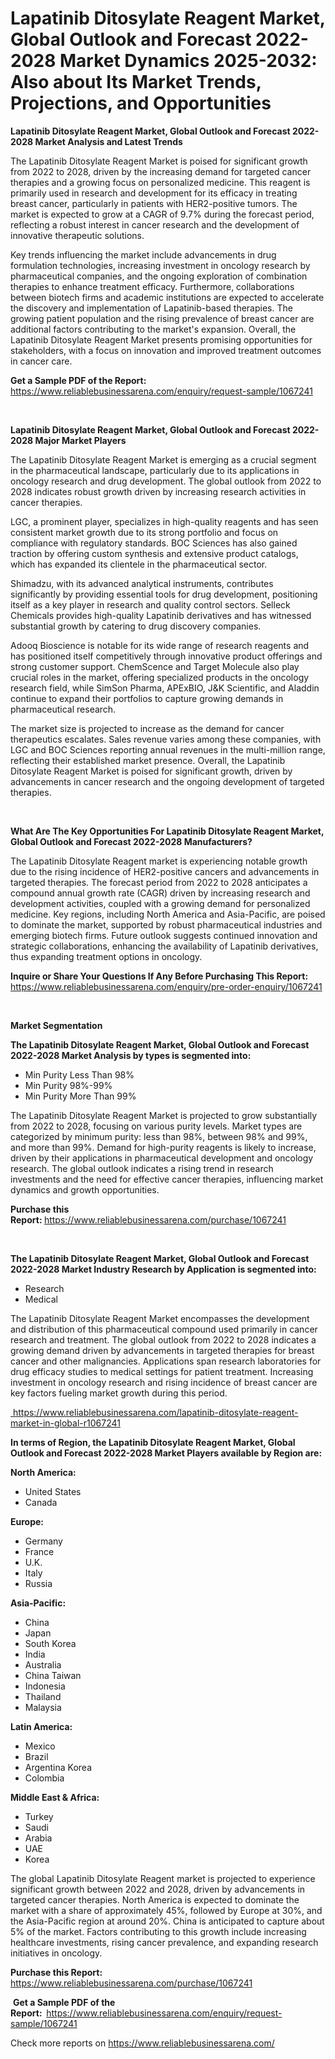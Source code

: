 <p><h1>Lapatinib Ditosylate Reagent Market, Global Outlook and Forecast 2022-2028 Market Dynamics 2025-2032: Also about Its Market Trends, Projections, and Opportunities</h1></p><p><strong>Lapatinib Ditosylate Reagent Market, Global Outlook and Forecast 2022-2028 Market Analysis and Latest Trends</strong></p>
<p><p>The Lapatinib Ditosylate Reagent Market is poised for significant growth from 2022 to 2028, driven by the increasing demand for targeted cancer therapies and a growing focus on personalized medicine. This reagent is primarily used in research and development for its efficacy in treating breast cancer, particularly in patients with HER2-positive tumors. The market is expected to grow at a CAGR of 9.7% during the forecast period, reflecting a robust interest in cancer research and the development of innovative therapeutic solutions.</p><p>Key trends influencing the market include advancements in drug formulation technologies, increasing investment in oncology research by pharmaceutical companies, and the ongoing exploration of combination therapies to enhance treatment efficacy. Furthermore, collaborations between biotech firms and academic institutions are expected to accelerate the discovery and implementation of Lapatinib-based therapies. The growing patient population and the rising prevalence of breast cancer are additional factors contributing to the market's expansion. Overall, the Lapatinib Ditosylate Reagent Market presents promising opportunities for stakeholders, with a focus on innovation and improved treatment outcomes in cancer care.</p></p>
<p><strong>Get a Sample PDF of the Report:&nbsp;</strong> <a href="https://www.reliablebusinessarena.com/enquiry/request-sample/1067241?utm_campaign=2177&utm_medium=2&utm_source=Github&utm_content=ia&utm_term=21032025&utm_id=lapatinib-ditosylate-reagent-market-global-outlook-and-forecast-2022-2028">https://www.reliablebusinessarena.com/enquiry/request-sample/1067241</a></p>
<p>&nbsp;</p>
<p><strong>Lapatinib Ditosylate Reagent Market, Global Outlook and Forecast 2022-2028 Major Market Players</strong></p>
<p><p>The Lapatinib Ditosylate Reagent Market is emerging as a crucial segment in the pharmaceutical landscape, particularly due to its applications in oncology research and drug development. The global outlook from 2022 to 2028 indicates robust growth driven by increasing research activities in cancer therapies.</p><p>LGC, a prominent player, specializes in high-quality reagents and has seen consistent market growth due to its strong portfolio and focus on compliance with regulatory standards. BOC Sciences has also gained traction by offering custom synthesis and extensive product catalogs, which has expanded its clientele in the pharmaceutical sector.</p><p>Shimadzu, with its advanced analytical instruments, contributes significantly by providing essential tools for drug development, positioning itself as a key player in research and quality control sectors. Selleck Chemicals provides high-quality Lapatinib derivatives and has witnessed substantial growth by catering to drug discovery companies.</p><p>Adooq Bioscience is notable for its wide range of research reagents and has positioned itself competitively through innovative product offerings and strong customer support. ChemScence and Target Molecule also play crucial roles in the market, offering specialized products in the oncology research field, while SimSon Pharma, APExBIO, J&K Scientific, and Aladdin continue to expand their portfolios to capture growing demands in pharmaceutical research.</p><p>The market size is projected to increase as the demand for cancer therapeutics escalates. Sales revenue varies among these companies, with LGC and BOC Sciences reporting annual revenues in the multi-million range, reflecting their established market presence. Overall, the Lapatinib Ditosylate Reagent Market is poised for significant growth, driven by advancements in cancer research and the ongoing development of targeted therapies.</p></p>
<p>&nbsp;</p>
<p><strong>What Are The Key Opportunities For Lapatinib Ditosylate Reagent Market, Global Outlook and Forecast 2022-2028 Manufacturers?</strong></p>
<p><p>The Lapatinib Ditosylate Reagent market is experiencing notable growth due to the rising incidence of HER2-positive cancers and advancements in targeted therapies. The forecast period from 2022 to 2028 anticipates a compound annual growth rate (CAGR) driven by increasing research and development activities, coupled with a growing demand for personalized medicine. Key regions, including North America and Asia-Pacific, are poised to dominate the market, supported by robust pharmaceutical industries and emerging biotech firms. Future outlook suggests continued innovation and strategic collaborations, enhancing the availability of Lapatinib derivatives, thus expanding treatment options in oncology.</p></p>
<p><strong>Inquire or Share Your Questions If Any Before Purchasing This Report:</strong> <a href="https://www.reliablebusinessarena.com/enquiry/pre-order-enquiry/1067241?utm_campaign=2177&utm_medium=2&utm_source=Github&utm_content=ia&utm_term=21032025&utm_id=lapatinib-ditosylate-reagent-market-global-outlook-and-forecast-2022-2028">https://www.reliablebusinessarena.com/enquiry/pre-order-enquiry/1067241</a></p>
<p>&nbsp;</p>
<p><strong>Market Segmentation</strong></p>
<p><strong>The Lapatinib Ditosylate Reagent Market, Global Outlook and Forecast 2022-2028 Market Analysis by types is segmented into:</strong></p>
<p><ul><li>Min Purity Less Than 98%</li><li>Min Purity 98%-99%</li><li>Min Purity More Than 99%</li></ul></p>
<p><p>The Lapatinib Ditosylate Reagent Market is projected to grow substantially from 2022 to 2028, focusing on various purity levels. Market types are categorized by minimum purity: less than 98%, between 98% and 99%, and more than 99%. Demand for high-purity reagents is likely to increase, driven by their applications in pharmaceutical development and oncology research. The global outlook indicates a rising trend in research investments and the need for effective cancer therapies, influencing market dynamics and growth opportunities.</p></p>
<p><strong>Purchase this Report:&nbsp;</strong><a href="https://www.reliablebusinessarena.com/purchase/1067241?utm_campaign=2177&utm_medium=2&utm_source=Github&utm_content=ia&utm_term=21032025&utm_id=lapatinib-ditosylate-reagent-market-global-outlook-and-forecast-2022-2028">https://www.reliablebusinessarena.com/purchase/1067241</a></p>
<p>&nbsp;</p>
<p><strong>The Lapatinib Ditosylate Reagent Market, Global Outlook and Forecast 2022-2028 Market Industry Research by Application is segmented into:</strong></p>
<p><ul><li>Research</li><li>Medical</li></ul></p>
<p><p>The Lapatinib Ditosylate Reagent Market encompasses the development and distribution of this pharmaceutical compound used primarily in cancer research and treatment. The global outlook from 2022 to 2028 indicates a growing demand driven by advancements in targeted therapies for breast cancer and other malignancies. Applications span research laboratories for drug efficacy studies to medical settings for patient treatment. Increasing investment in oncology research and rising incidence of breast cancer are key factors fueling market growth during this period.</p></p>
<p><a href="https://www.reliablebusinessarena.com/lapatinib-ditosylate-reagent-market-in-global-r1067241?utm_campaign=2177&utm_medium=2&utm_source=Github&utm_content=ia&utm_term=21032025&utm_id=lapatinib-ditosylate-reagent-market-global-outlook-and-forecast-2022-2028">&nbsp;https://www.reliablebusinessarena.com/lapatinib-ditosylate-reagent-market-in-global-r1067241</a></p>
<p><strong>In terms of Region, the Lapatinib Ditosylate Reagent Market, Global Outlook and Forecast 2022-2028 Market Players available by Region are:</strong></p>
<p>
    <p> <strong> North America: </strong>
        <ul>
            <li>United States</li>
            <li>Canada</li>
        </ul>
        </p> 
    <p> <strong> Europe: </strong>
        <ul>
            <li>Germany</li>
            <li>France</li>
            <li>U.K.</li>
            <li>Italy</li>
            <li>Russia</li>
        </ul>
        </p> 
    <p> <strong> Asia-Pacific: </strong>
        <ul>
            <li>China</li>
            <li>Japan</li>
            <li>South Korea</li>
            <li>India</li>
            <li>Australia</li>
            <li>China Taiwan</li>
            <li>Indonesia</li>
            <li>Thailand</li>
            <li>Malaysia</li>
        </ul>
        </p> 
    <p> <strong> Latin America: </strong>
        <ul>
            <li>Mexico</li>
            <li>Brazil</li>
            <li>Argentina Korea</li>
            <li>Colombia</li>
        </ul>
        </p> 
    <p> <strong> Middle East & Africa: </strong>
        <ul>
            <li>Turkey</li>
            <li>Saudi</li>
            <li>Arabia</li>
            <li>UAE</li>
            <li>Korea</li>
        </ul>
    </p>
    </p>
<p><p>The global Lapatinib Ditosylate Reagent market is projected to experience significant growth between 2022 and 2028, driven by advancements in targeted cancer therapies. North America is expected to dominate the market with a share of approximately 45%, followed by Europe at 30%, and the Asia-Pacific region at around 20%. China is anticipated to capture about 5% of the market. Factors contributing to this growth include increasing healthcare investments, rising cancer prevalence, and expanding research initiatives in oncology.</p></p>
<p><strong>Purchase this Report: </strong><a href="https://www.reliablebusinessarena.com/purchase/1067241?utm_campaign=2177&utm_medium=2&utm_source=Github&utm_content=ia&utm_term=21032025&utm_id=lapatinib-ditosylate-reagent-market-global-outlook-and-forecast-2022-2028">https://www.reliablebusinessarena.com/purchase/1067241</a></p>
<p>&nbsp;<strong>Get a Sample PDF of the Report:&nbsp;&nbsp;</strong><a href="https://www.reliablebusinessarena.com/enquiry/request-sample/1067241?utm_campaign=2177&utm_medium=2&utm_source=Github&utm_content=ia&utm_term=21032025&utm_id=lapatinib-ditosylate-reagent-market-global-outlook-and-forecast-2022-2028">https://www.reliablebusinessarena.com/enquiry/request-sample/1067241</a></p>
<p><strong></strong></p>
<p>Check more reports on <a href="https://www.reliablebusinessarena.com/?utm_campaign=2177&utm_medium=2&utm_source=Github&utm_content=ia&utm_term=21032025&utm_id=lapatinib-ditosylate-reagent-market-global-outlook-and-forecast-2022-2028">https://www.reliablebusinessarena.com/</a></p>